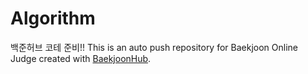 # Algorithm
백준허브 코테 준비!!
This is an auto push repository for Baekjoon Online Judge created with [BaekjoonHub](https://github.com/BaekjoonHub/BaekjoonHub).
